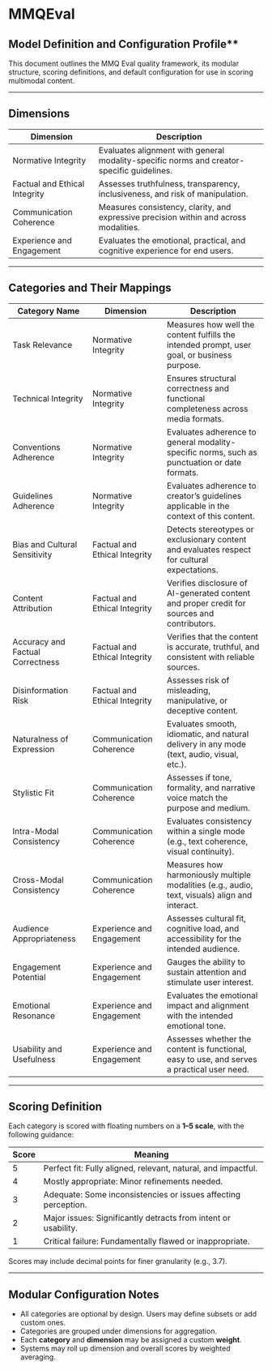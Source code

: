 # MMQEval

## Model Definition and Configuration Profile**

This document outlines the MMQ Eval quality framework, its modular structure, scoring definitions, and default configuration for use in scoring multimodal content.

---

## Dimensions

|Dimension|Description|
|---|---|
|Normative Integrity|Evaluates alignment with general modality-specific norms and creator-specific guidelines.|
|Factual and Ethical Integrity|Assesses truthfulness, transparency, inclusiveness, and risk of manipulation.|
|Communication Coherence|Measures consistency, clarity, and expressive precision within and across modalities.|
|Experience and Engagement|Evaluates the emotional, practical, and cognitive experience for end users.|

---

## Categories and Their Mappings

| Category Name                    | Dimension                     | Description                                                                                    |
| -------------------------------- | ----------------------------- | ---------------------------------------------------------------------------------------------- |
| Task Relevance                   | Normative Integrity           | Measures how well the content fulfills the intended prompt, user goal, or business purpose.    |
| Technical Integrity              | Normative Integrity           | Ensures structural correctness and functional completeness across media formats.               |
| Conventions Adherence            | Normative Integrity           | Evaluates adherence to general modality-specific norms, such as punctuation or date formats.   |
| Guidelines Adherence             | Normative Integrity           | Evaluates adherence to creator’s guidelines applicable in the context of this content.         |
| Bias and Cultural Sensitivity    | Factual and Ethical Integrity | Detects stereotypes or exclusionary content and evaluates respect for cultural expectations.   |
| Content Attribution              | Factual and Ethical Integrity | Verifies disclosure of AI-generated content and proper credit for sources and contributors.    |
| Accuracy and Factual Correctness | Factual and Ethical Integrity | Verifies that the content is accurate, truthful, and consistent with reliable sources.         |
| Disinformation Risk              | Factual and Ethical Integrity | Assesses risk of misleading, manipulative, or deceptive content.                               |
| Naturalness of Expression        | Communication Coherence       | Evaluates smooth, idiomatic, and natural delivery in any mode (text, audio, visual, etc.).     |
| Stylistic Fit                    | Communication Coherence       | Assesses if tone, formality, and narrative voice match the purpose and medium.                 |
| Intra-Modal Consistency          | Communication Coherence       | Evaluates consistency within a single mode (e.g., text coherence, visual continuity).          |
| Cross-Modal Consistency          | Communication Coherence       | Measures how harmoniously multiple modalities (e.g., audio, text, visuals) align and interact. |
| Audience Appropriateness         | Experience and Engagement     | Assesses cultural fit, cognitive load, and accessibility for the intended audience.            |
| Engagement Potential             | Experience and Engagement     | Gauges the ability to sustain attention and stimulate user interest.                           |
| Emotional Resonance              | Experience and Engagement     | Evaluates the emotional impact and alignment with the intended emotional tone.                 |
| Usability and Usefulness         | Experience and Engagement     | Assesses whether the content is functional, easy to use, and serves a practical user need.     |

---

## Scoring Definition

Each category is scored with floating numbers on a **1–5 scale**, with the following guidance:

|Score|Meaning|
|---|---|
|5|Perfect fit: Fully aligned, relevant, natural, and impactful.|
|4|Mostly appropriate: Minor refinements needed.|
|3|Adequate: Some inconsistencies or issues affecting perception.|
|2|Major issues: Significantly detracts from intent or usability.|
|1|Critical failure: Fundamentally flawed or inappropriate.|

Scores may include decimal points for finer granularity (e.g., 3.7).

---

## Modular Configuration Notes

- All categories are optional by design. Users may define subsets or add custom ones.
- Categories are grouped under dimensions for aggregation.
- Each **category** and **dimension** may be assigned a custom **weight**.
- Systems may roll up dimension and overall scores by weighted averaging.
